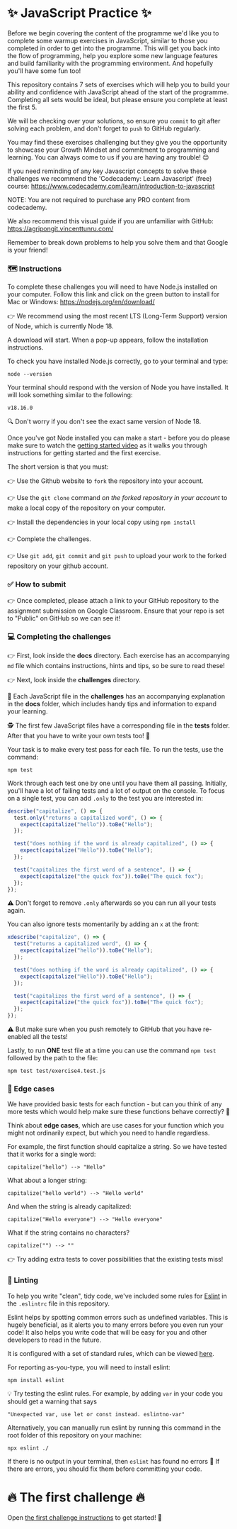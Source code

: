 # ✨ JavaScript Practice ✨

Before we begin covering the content of the programme we'd like you to complete some warmup exercises in JavaScript, similar to those you completed in order to get into the programme. This will get you back into the flow of programming, help you explore some new language features and build familiarity with the programming environment. And hopefully you'll have some fun too!

This repository contains 7 sets of exercises which will help you to build your ability and confidence with JavaScript ahead of the start of the programme. Completing all sets would be ideal, but please ensure you complete at least the first 5.

We will be checking over your solutions, so ensure you `commit` to git after solving each problem, and don't forget to `push` to GitHub regularly.

You may find these exercises challenging but they give you the opportunity to showcase your Growth Mindset and commitment to programming and learning. You can always come to us if you are having any trouble! 😊

If you need reminding of any key Javascript concepts to solve these challenges we recommend the 'Codecademy: Learn Javascript' (free) course: https://www.codecademy.com/learn/introduction-to-javascript

NOTE: You are not required to purchase any PRO content from codecademy.

We also recommend this visual guide if you are unfamiliar with GitHub: https://agripongit.vincenttunru.com/

Remember to break down problems to help you solve them and that Google is your friend!

### 🗺 Instructions

To complete these challenges you will need to have Node.js installed on your computer. Follow this link and click on the green button to install for Mac or Windows: https://nodejs.org/en/download/

👉 We recommend using the most recent LTS (Long-Term Support) version of Node, which is currently Node 18.

A download will start. When a pop-up appears, follow the installation instructions.

To check you have installed Node.js correctly, go to your terminal and type:

    node --version

Your terminal should respond with the version of Node you have installed. It will look something similar to the following:

    v18.16.0

🔍 Don't worry if you don't see the exact same version of Node 18.

Once you've got Node installed you can make a start - before you do please make sure to watch the [getting started video](https://storage.googleapis.com/your-return-to-tech/assessment-centre/assessment_exercises_guidance.mp4) as it walks you through instructions for getting started and the first exercise.

The short version is that you must:

👉 Use the Github website to `fork` the repository into your account.

👉 Use the `git clone` command _on the forked repository in your account_ to make a local copy of the repository on your computer.

👉 Install the dependencies in your local copy using `npm install`

👉 Complete the challenges.

👉 Use `git add`, `git commit` and `git push` to upload your work to the forked repository on your github account.

### ✅ How to submit

👉 Once completed, please attach a link to your GitHub repository to the assignment submission on Google Classroom. Ensure that your repo is set to "Public" on GitHub so we can see it!

### 💻 Completing the challenges

👉 First, look inside the **docs** directory. Each exercise has an accompanying `md` file which contains instructions, hints and tips, so be sure to read these!

👉 Next, look inside the **challenges** directory.

📗 Each JavaScript file in the **challenges** has an accompanying explanation in the **docs** folder, which includes handy tips and information to expand your learning.

🕵️ The first few JavaScript files have a corresponding file in the **tests** folder. After that you have to write your own tests too! 🥳

Your task is to make every test pass for each file. To run the tests, use the command:

    npm test

Work through each test one by one until you have them all passing. Initially, you'll have a lot of failing tests and a lot of output on the console. To focus on a single test, you can add `.only` to the test you are interested in:

```javascript
describe("capitalize", () => {
  test.only("returns a capitalized word", () => {
    expect(capitalize("hello")).toBe("Hello");
  });

  test("does nothing if the word is already capitalized", () => {
    expect(capitalize("Hello")).toBe("Hello");
  });

  test("capitalizes the first word of a sentence", () => {
    expect(capitalize("the quick fox")).toBe("The quick fox");
  });
});
```

⚠️ Don't forget to remove `.only` afterwards so you can run all your tests again.

You can also ignore tests momentarily by adding an `x` at the front:

```javascript
xdescribe("capitalize", () => {
  test("returns a capitalized word", () => {
    expect(capitalize("hello")).toBe("Hello");
  });

  test("does nothing if the word is already capitalized", () => {
    expect(capitalize("Hello")).toBe("Hello");
  });

  test("capitalizes the first word of a sentence", () => {
    expect(capitalize("the quick fox")).toBe("The quick fox");
  });
});
```

⚠️ But make sure when you push remotely to GitHub that you have re-enabled all the tests!

Lastly, to run **ONE** test file at a time you can use the command `npm test` followed by the path to the file:

    npm test test/exercise4.test.js

### 🔎 Edge cases

We have provided basic tests for each function - but can you think of any more tests which would help make sure these functions behave correctly? 🧐

Think about **edge cases**, which are use cases for your function which you might not ordinarily expect, but which you need to handle regardless.

For example, the first function should capitalize a string. So we have tested that it works for a single word:

`capitalize("hello") --> "Hello"`

What about a longer string:

`capitalize("hello world") --> "Hello world"`

And when the string is already capitalized:

`capitalize("Hello everyone") --> "Hello everyone"`

What if the string contains no characters?

`capitalize("") --> ""`

👉 Try adding extra tests to cover possibilities that the existing tests miss!

### 🧹 Linting

To help you write "clean", tidy code, we've included some rules for [Eslint](https://eslint.org/) in the `.eslintrc` file in this repository.

Eslint helps by spotting common errors such as undefined variables. This is hugely beneficial, as it alerts you to many errors before you even run your code! It also helps you write code that will be easy for you and other developers to read in the future.

It is configured with a set of standard rules, which can be viewed [here](https://eslint.org/docs/rules/).

For reporting as-you-type, you will need to install eslint:

    npm install eslint

💡 Try testing the eslint rules. For example, by adding `var` in your code you should get a warning that says

    "Unexpected var, use let or const instead. eslintno-var"

Alternatively, you can manually run eslint by running this command in the root folder of this repository on your machine:

    npx eslint ./

If there is no output in your terminal, then `eslint` has found no errors 🥳 If there are errors, you should fix them before committing your code.

# 🔥 The first challenge 🔥

Open [the first challenge instructions](docs/exercise1.md) to get started! 🙌
